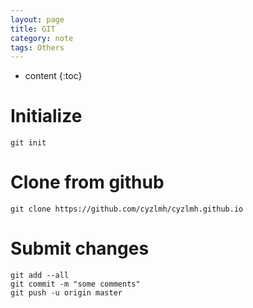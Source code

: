 ```yaml
---
layout: page
title: GIT
category: note
tags: Others
---
```


* content
{:toc}


# Initialize

```
git init
```

# Clone from github

```
git clone https://github.com/cyzlmh/cyzlmh.github.io
```

# Submit changes

```
git add --all
git commit -m "some comments"
git push -u origin master
```

